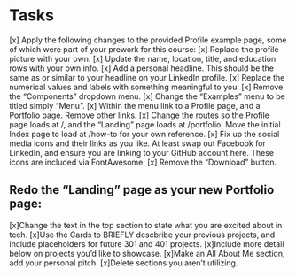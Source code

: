 # Tasks

[x] Apply the following changes to the provided Profile example page, some of which were part of your prework for this course:
[x] Replace the profile picture with your own.
[x] Update the name, location, title, and education rows with your own info.
[x] Add a personal headline. This should be the same as or similar to your headline on your LinkedIn profile.
[x] Replace the numerical values and labels with something meaningful to you.
[x] Remove the “Components” dropdown menu.
[x] Change the “Examples” menu to be titled simply “Menu”.
[x] Within the menu link to a Profile page, and a Portfolio page. Remove other links.
[x] Change the routes so the Profile page loads at /, and the “Landing” page loads at /portfolio. Move the initial Index page to load at /how-to for your own reference.
[x] Fix up the social media icons and their links as you like. At least swap out Facebook for LinkedIn, and ensure you are linking to your GitHub account here.  These icons are included via FontAwesome.
[x] Remove the “Download” button.

## Redo the “Landing” page as your new Portfolio page:

[x]Change the text in the top section to state what you are excited about in tech.
[x]Use the Cards to BRIEFLY descbribe your previous projects, and include placeholders for future 301 and 401 projects.
[x]Include more detail below on projects you’d like to showcase.
[x]Make an All About Me section, add your personal pitch.
[x]Delete sections you aren’t utilizing.
